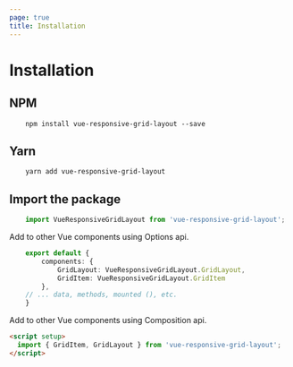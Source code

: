 ```yaml
---
page: true
title: Installation
---
```


# Installation

## NPM
```
	npm install vue-responsive-grid-layout --save
```

## Yarn
```
    yarn add vue-responsive-grid-layout
```

## Import the package

```typescript
    import VueResponsiveGridLayout from 'vue-responsive-grid-layout';
```

Add to other Vue components using Options api.

```typescript
    export default {
        components: {
            GridLayout: VueResponsiveGridLayout.GridLayout,
            GridItem: VueResponsiveGridLayout.GridItem
        },
    // ... data, methods, mounted (), etc.
    }
```

Add to other Vue components using Composition api.

```html
<script setup>
  import { GridItem, GridLayout } from 'vue-responsive-grid-layout';
</script>
```

